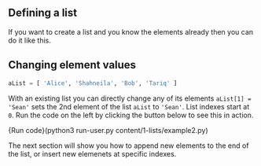 ## Defining a list

If you want to create a list and you know the elements already then you can do it like this.

## Changing element values

```python
aList = [ 'Alice', 'Shahneila', 'Bob', 'Tariq' ]
```

With an existing list you can directly change any of its elements `aList[1] = 'Sean'` sets the 2nd element of the list `aList` to `'Sean'`. List indexes start at `0`. Run the code on the left by clicking the button below to see this in action.

{Run code}(python3 run-user.py content/1-lists/example2.py)


The next section will show you how to append new elements to the end of the list, or insert new elemenets at specific indexes.
